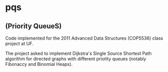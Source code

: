 pqs
===
(Priority QueueS)
-----------------

Code implemented for the 2011 Advanced Data Structures (COP5536) class project at UF.

The project asked to implement Dijkstra's Single Source Shortest Path algorithm for directed graphs with different priotity queues (notably Fibonaccy and Binomial Heaps).
